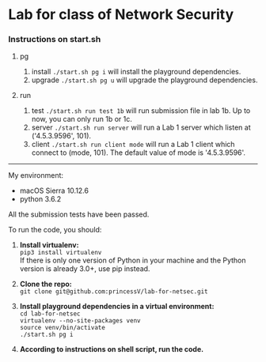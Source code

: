 # Lab for class of Network Security


### Instructions on start.sh

1. pg
    1. install
    `./start.sh pg i` will install the playground dependencies.
    2. upgrade
    `./start.sh pg u` will upgrade the playground dependencies.

2. run
    1. test
    `./start.sh run test 1b` will run submission file in lab 1b. Up to now, you can only run 1b or 1c.
    2. server
    `./start.sh run server` will run a Lab 1 server which listen at ('4.5.3.9596', 101).
    3. client
    `./start.sh run client mode` will run a Lab 1 client which connect to (mode, 101). The default value of mode is '4.5.3.9596'.

---

My environment:  
- macOS Sierra 10.12.6
- python 3.6.2

All the submission tests have been passed.

To run the code, you should:  

1. **Install virtualenv:**  
 `pip3 install virtualenv`  
   If there is only one version of Python in your machine and the Python version is already 3.0+, use pip instead.  

2. **Clone the repo:**  
 `git clone git@github.com:princessV/lab-for-netsec.git`

3. **Install playground dependencies in a virtual environment:**  
    `cd lab-for-netsec`  
    `virtualenv --no-site-packages venv`  
    `source venv/bin/activate`  
    `./start.sh pg i`  

4. **According to instructions on shell script, run the code.**